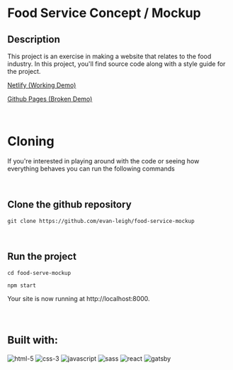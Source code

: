 
# Food Service Concept / Mockup

## Description 
This project is an exercise in making a website that relates to the food industry. In this project, you'll find source code along with a style guide for the project.


[Netlify (Working Demo)](https://clever-sinoussi-e67b43.netlify.app/)

[Github Pages (Broken Demo)](https://evan-leigh.github.io/food-service-mockup/)


<br />

# Cloning
 If you're interested in playing around with the code or seeing how everything behaves you can run the following commands

<br />

## Clone the github repository
```
git clone https://github.com/evan-leigh/food-service-mockup
```
<br />

## Run the project
```
cd food-serve-mockup
```

```
npm start
```
Your site is now running at http://localhost:8000.

<br />

# <small> Built with: </small>


 
![html-5](https://user-images.githubusercontent.com/51345945/120022555-8f10d780-bfba-11eb-90b8-9175fa8bc90d.png)
![css-3](https://user-images.githubusercontent.com/51345945/120022622-a8198880-bfba-11eb-9dfe-e53d25148e6e.png)
![javascript](https://user-images.githubusercontent.com/51345945/120023045-40b00880-bfbb-11eb-8716-8b4386f85e69.png)
![sass](https://user-images.githubusercontent.com/51345945/120023154-69d09900-bfbb-11eb-8b8b-7955c8206f11.png)
![react](https://user-images.githubusercontent.com/51345945/120023489-d77cc500-bfbb-11eb-8c29-e018078dc92b.png)
![gatsby](https://user-images.githubusercontent.com/51345945/120023539-f11e0c80-bfbb-11eb-956c-cd17f9adae74.png)






